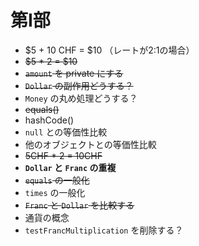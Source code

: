 # 第Ⅰ部

- $5 + 10 CHF = $10 （レートが2:1の場合）
- ~~$5 * 2 = $10~~
- ~~`amount` を private にする~~
- ~~`Dollar` の副作用どうする？~~
- `Money` の丸め処理どうする？
- ~~equals()~~
- hashCode()
- `null` との等価性比較
- 他のオブジェクトとの等価性比較
- ~~5CHF * 2 = 10CHF~~
- **`Dollar` と `Franc` の重複**
- ~~`equals` の一般化~~
- `times` の一般化
- ~~`Franc` と `Dollar` を比較する~~
- 通貨の概念
- `testFrancMultiplication` を削除する？
